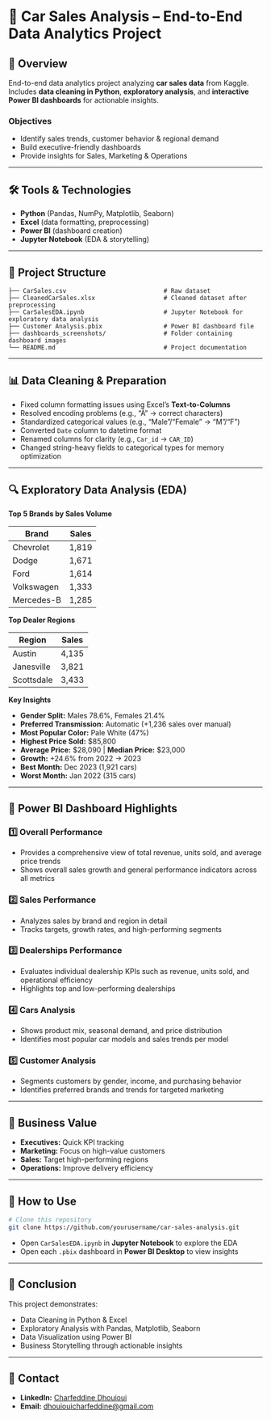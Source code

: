 # 🚗 Car Sales Analysis – End-to-End Data Analytics Project

## 📃 Overview

End-to-end data analytics project analyzing **car sales data** from Kaggle. Includes **data cleaning in Python**, **exploratory analysis**, and **interactive Power BI dashboards** for actionable insights.

### Objectives

- Identify sales trends, customer behavior & regional demand
- Build executive-friendly dashboards
- Provide insights for Sales, Marketing & Operations

---

## 🛠️ Tools & Technologies

- **Python** (Pandas, NumPy, Matplotlib, Seaborn)
- **Excel** (data formatting, preprocessing)
- **Power BI** (dashboard creation)
- **Jupyter Notebook** (EDA & storytelling)

---

## 📂 Project Structure

```
├── CarSales.csv                           # Raw dataset
├── CleanedCarSales.xlsx                   # Cleaned dataset after preprocessing
├── CarSalesEDA.ipynb                      # Jupyter Notebook for exploratory data analysis
├── Customer Analysis.pbix                 # Power BI dashboard file
├── dashboards_screenshots/                # Folder containing dashboard images
└── README.md                              # Project documentation
```

---

## 📊 Data Cleaning & Preparation

- Fixed column formatting issues using Excel’s **Text-to-Columns**
- Resolved encoding problems (e.g., “Ã” → correct characters)
- Standardized categorical values (e.g., “Male”/“Female” → “M”/“F”)
- Converted `Date` column to datetime format
- Renamed columns for clarity (e.g., `Car_id` → `CAR_ID`)
- Changed string-heavy fields to categorical types for memory optimization

---

## 🔍 Exploratory Data Analysis (EDA)

**Top 5 Brands by Sales Volume**

| Brand      | Sales |
| ---------- | ----- |
| Chevrolet  | 1,819 |
| Dodge      | 1,671 |
| Ford       | 1,614 |
| Volkswagen | 1,333 |
| Mercedes-B | 1,285 |

**Top Dealer Regions**

| Region     | Sales |
| ---------- | ----- |
| Austin     | 4,135 |
| Janesville | 3,821 |
| Scottsdale | 3,433 |

**Key Insights**

- **Gender Split:** Males 78.6%, Females 21.4%
- **Preferred Transmission:** Automatic (+1,236 sales over manual)
- **Most Popular Color:** Pale White (47%)
- **Highest Price Sold:** \$85,800
- **Average Price:** \$28,090 | **Median Price:** \$23,000
- **Growth:** +24.6% from 2022 → 2023
- **Best Month:** Dec 2023 (1,921 cars)
- **Worst Month:** Jan 2022 (315 cars)

---

## 💎 Power BI Dashboard Highlights

### 1️⃣ Overall Performance

- Provides a comprehensive view of total revenue, units sold, and average price trends
- Shows overall sales growth and general performance indicators across all metrics

### 2️⃣ Sales Performance

- Analyzes sales by brand and region in detail
- Tracks targets, growth rates, and high-performing segments

### 3️⃣ Dealerships Performance

- Evaluates individual dealership KPIs such as revenue, units sold, and operational efficiency
- Highlights top and low-performing dealerships

### 4️⃣ Cars Analysis

- Shows product mix, seasonal demand, and price distribution
- Identifies most popular car models and sales trends per model

### 5️⃣ Customer Analysis

- Segments customers by gender, income, and purchasing behavior
- Identifies preferred brands and trends for targeted marketing

---

## 📍 Business Value

- **Executives:** Quick KPI tracking
- **Marketing:** Focus on high-value customers
- **Sales:** Target high-performing regions
- **Operations:** Improve delivery efficiency

---

## 📏 How to Use

```bash
# Clone this repository
git clone https://github.com/yourusername/car-sales-analysis.git
```

- Open `CarSalesEDA.ipynb` in **Jupyter Notebook** to explore the EDA
- Open each `.pbix` dashboard in **Power BI Desktop** to view insights

---

## 🌟 Conclusion

This project demonstrates:

- Data Cleaning in Python & Excel
- Exploratory Analysis with Pandas, Matplotlib, Seaborn
- Data Visualization using Power BI
- Business Storytelling through actionable insights

---

## 📣 Contact

- **LinkedIn:** [Charfeddine Dhouioui](https://www.linkedin.com/in/charfeddine-dhouioui-987ab7318)
- **Email:** [dhouiouicharfeddine@gmail.com](mailto\:dhouiouicharfeddine@gmail.com)


